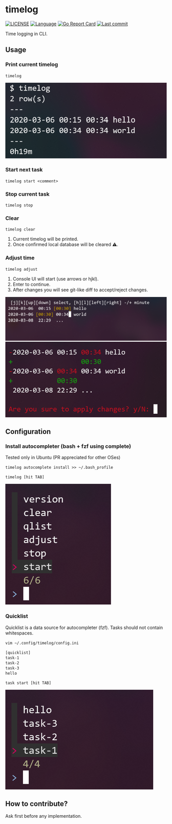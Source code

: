 # timelog

[![LICENSE](https://img.shields.io/github/license/qbart/timelog)](https://github.com/qbart/timelog/blob/master/LICENSE)
[![Language](https://img.shields.io/badge/Language-Go-blue.svg)](https://golang.org/)
[![Go Report Card](https://goreportcard.com/badge/github.com/qbart/timelog)](https://goreportcard.com/report/github.com/qbart/timelog)
[![Last commit](https://img.shields.io/github/last-commit/qbart/timelog)](https://github.com/qbart/timelog/commits/master)



Time logging in CLI.

## Usage

### Print current timelog

```
timelog
```

![timelog](./doc/timelog.png)


### Start next task

```
timelog start <comment>
```

### Stop current task

```
timelog stop
```

### Clear

```
timelog clear
```

1. Current timelog will be printed.
2. Once confirmed local database will be cleared :warning:.

### Adjust time

```
timelog adjust
```

1. Console UI will start (use arrows or hjkl).
2. Enter to continue.
3. After changes you will see git-like diff to accept/reject changes.

![timelog](./doc/timelog_adjust_step1.png)
![timelog](./doc/timelog_adjust_step2.png)

## Configuration

### Install autocompleter (bash + fzf using complete)

Tested only in Ubuntu (PR appreciated for other OSes)
```
timelog autocomplete install >> ~/.bash_profile
```

```
timelog [hit TAB]
```
![timelog](./doc/timelog_autocomplete_cmds.png)

### Quicklist

Quicklist is a data source for autocompleter (fzf). Tasks should not contain whitespaces.

```
vim ~/.config/timelog/config.ini
```

```
[quicklist]
task-1
task-2
task-3
hello
```

```
task start [hit TAB]
```
![timelog](./doc/timelog_autocomplete_qlist.png)

## How to contribute?

Ask first before any implementation.

